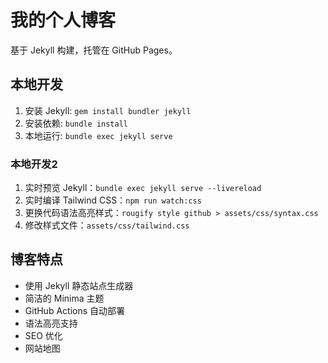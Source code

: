 # 我的个人博客

基于 Jekyll 构建，托管在 GitHub Pages。

## 本地开发

1. 安装 Jekyll: `gem install bundler jekyll`
2. 安装依赖: `bundle install`
3. 本地运行: `bundle exec jekyll serve`

### 本地开发2

1. 实时预览 Jekyll：`bundle exec jekyll serve --livereload`
2. 实时编译 Tailwind CSS：`npm run watch:css`
3. 更换代码语法高亮样式：`rougify style github > assets/css/syntax.css`
4. 修改样式文件：`assets/css/tailwind.css`

## 博客特点

- 使用 Jekyll 静态站点生成器
- 简洁的 Minima 主题
- GitHub Actions 自动部署
- 语法高亮支持
- SEO 优化
- 网站地图
